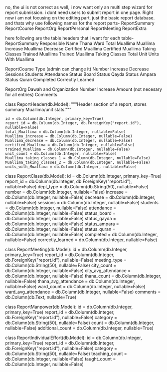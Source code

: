 no, the ui is not correct as well, i now want only an multi step wizard for report submission. i dont need users to submit report in one page. Right now i am not focusing on the editing part. just the basic report database. and thats why use following names for the report parts-
ReportSummary
ReportCourse
ReportOrg
ReportPersonal
ReportMeeting
ReportExtra


here following are the table headers that i want for each table-
ReportSummary
    Responsible Name
    Thana
    Ward
    Total Muallima
    Muallima Increase
    Muallima Decrease
    Certified Muallima
    Certified Muallima Taking Classes
    Trained Muallima
    Trained Muallima Taking Classes
    Total Unit
    Units With Muallima

ReportCourse
    Type (admin can change it)
    Number
    Increase
    Decrease
    Sessions
    Students
    Attendance
    Status Board
    Status Qayda
    Status Ampara
    Status Quran
    Completed
    Correctly Learned

ReportOrg
    Dawah and Organization
    Number
    Increase
    Amount (not necesary for all entries)
    Comments












class ReportHeader(db.Model):
    """Header section of a report, stores summary Muallima/unit stats."""

    id = db.Column(db.Integer, primary_key=True)
    report_id = db.Column(db.Integer, db.ForeignKey("report.id"), nullable=False)
    total_Muallima = db.Column(db.Integer, nullable=False)
    Muallima_increase = db.Column(db.Integer, nullable=False)
    Muallima_decrease = db.Column(db.Integer, nullable=False)
    certified_Muallima = db.Column(db.Integer, nullable=False)
    trained_Muallima = db.Column(db.Integer, nullable=False)
    unit_count = db.Column(db.Integer, nullable=False)
    Muallima_taking_classes_1 = db.Column(db.Integer, nullable=False)
    Muallima_taking_classes_2 = db.Column(db.Integer, nullable=False)
    units_with_Muallima = db.Column(db.Integer, nullable=False)


class ReportClass(db.Model):
    id = db.Column(db.Integer, primary_key=True)
    report_id = db.Column(db.Integer, db.ForeignKey("report.id"), nullable=False)
    dept_type = db.Column(db.String(50), nullable=False)
    number = db.Column(db.Integer, nullable=False)
    increase = db.Column(db.Integer, nullable=False)
    decrease = db.Column(db.Integer, nullable=False)
    sessions = db.Column(db.Integer, nullable=False)
    students = db.Column(db.Integer, nullable=False)
    attendance = db.Column(db.Integer, nullable=False)
    status_board = db.Column(db.Integer, nullable=False)
    status_qayda = db.Column(db.Integer, nullable=False)
    status_ampara = db.Column(db.Integer, nullable=False)
    status_quran = db.Column(db.Integer, nullable=False)
    completed = db.Column(db.Integer, nullable=False)
    correctly_learned = db.Column(db.Integer, nullable=False)


class ReportMeeting(db.Model):
    id = db.Column(db.Integer, primary_key=True)
    report_id = db.Column(db.Integer, db.ForeignKey("report.id"), nullable=False)
    meeting_type = db.Column(db.String(50), nullable=False)
    city_count = db.Column(db.Integer, nullable=False)
    city_avg_attendance = db.Column(db.Integer, nullable=False)
    thana_count = db.Column(db.Integer, nullable=False)
    thana_avg_attendance = db.Column(db.Integer, nullable=False)
    ward_count = db.Column(db.Integer, nullable=False)
    ward_avg_attendance = db.Column(db.Integer, nullable=False)
    comments = db.Column(db.Text, nullable=True)


class ReportManpower(db.Model):
    id = db.Column(db.Integer, primary_key=True)
    report_id = db.Column(db.Integer, db.ForeignKey("report.id"), nullable=False)
    category = db.Column(db.String(50), nullable=False)
    count = db.Column(db.Integer, nullable=False)
    additional_count = db.Column(db.Integer, nullable=True)


class ReportIndividualEffort(db.Model):
    id = db.Column(db.Integer, primary_key=True)
    report_id = db.Column(db.Integer, db.ForeignKey("report.id"), nullable=False)
    category = db.Column(db.String(50), nullable=False)
    teaching_count = db.Column(db.Integer, nullable=False)
    taught_count = db.Column(db.Integer, nullable=False)